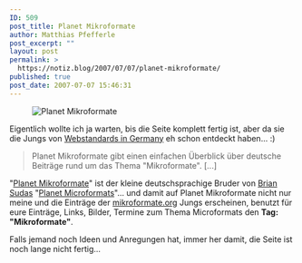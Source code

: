 ```yaml
---
ID: 509
post_title: Planet Mikroformate
author: Matthias Pfefferle
post_excerpt: ""
layout: post
permalink: >
  https://notiz.blog/2007/07/07/planet-mikroformate/
published: true
post_date: 2007-07-07 15:46:31
---
```

<!-- wp:image {"align":"center"} -->
<figure class="wp-block-image aligncenter"><img src="https://notiz.blog/wp-content/uploads/2007/07/logo.png" alt="Planet Mikroformate" /></figure>
<!-- /wp:image -->

<!-- wp:paragraph -->
<p>Eigentlich wollte ich ja warten, bis die Seite komplett fertig ist, aber da sie die Jungs von <a href="http://www.webstandardsingermany.de/2007/06/30/planet-mikroformate/">Webstandards in Germany</a> eh schon entdeckt haben... :)</p>
<!-- /wp:paragraph -->

<!-- wp:quote -->
<blockquote class="wp-block-quote">
	<p>Planet Mikroformate gibt einen einfachen Überblick über deutsche Beiträge rund um das Thema "Mikroformate". [...]</p>
</blockquote>
<!-- /wp:quote -->

<!-- wp:paragraph -->
<p>"<a href="http://www.planetmikroformate.de/">Planet Mikroformate</a>" ist der kleine deutschsprachige Bruder von <a href="http://suda.co.uk/">Brian Sudas</a> "<a href="http://planetmicroformats.com/">Planet Microformats</a>"... und damit auf Planet Mikroformate nicht nur meine und die Einträge der <a href="http://mikroformate.org">mikroformate.org</a> Jungs erscheinen, benutzt für eure Einträge, Links, Bilder, Termine zum Thema Microformats den <strong>Tag: "Mikroformate"</strong>.</p>
<!-- /wp:paragraph -->

<!-- wp:paragraph -->
<p>Falls jemand noch Ideen und Anregungen hat, immer her damit, die Seite ist noch lange nicht fertig...</p>
<!-- /wp:paragraph -->